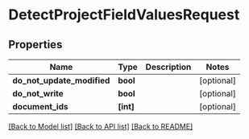 # DetectProjectFieldValuesRequest


## Properties
Name | Type | Description | Notes
------------ | ------------- | ------------- | -------------
**do_not_update_modified** | **bool** |  | [optional] 
**do_not_write** | **bool** |  | [optional] 
**document_ids** | **[int]** |  | [optional] 

[[Back to Model list]](../README.md#documentation-for-models) [[Back to API list]](../README.md#documentation-for-api-endpoints) [[Back to README]](../README.md)


